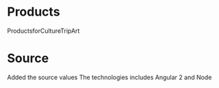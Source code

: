 # Products
ProductsforCultureTripArt

# Source
Added the source values The technologies includes Angular 2 and Node